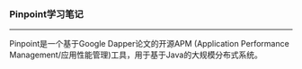 ### Pinpoint学习笔记

---

Pinpoint是一个基于Google Dapper论文的开源APM \(Application Performance Management/应用性能管理\)工具，用于基于Java的大规模分布式系统。

